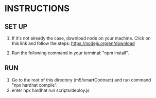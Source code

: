 # INSTRUCTIONS

## SET UP

1. If it's not already the case, download node on your machine. Click on this link and follow the steps:
   https://nodejs.org/en/download

2. Run the following command in your terminal: "npm install".

## RUN

1. Go to the root of this directory (m5/smartContract) and run command "npx hardhat compile".
2. enter npx hardhat run scripts/deploy.js
